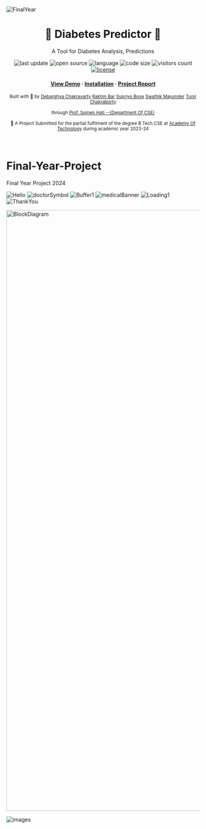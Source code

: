 ![FinalYear](https://github.com/Deba951/Final-Year-Project/assets/83878346/e76eabb7-1b42-4d05-83b1-b980b55cc970)


<div align="center">
  <h1>🌴 Diabetes Predictor 🌴</h1>
  <p>A Tool for Diabetes Analysis, Predictions </p>
  <!-- Badges -->
  <p>
    <img src="https://img.shields.io/github/last-commit/deba951/Final-Year-Project" alt="last update" />
    <img src="https://badges.frapsoft.com/os/v2/open-source.svg?v=103" alt="open source" />
    <img src="https://img.shields.io/github/languages/top/deba951/Final-Year-Project?color=red" alt="language" />
    <img src="https://img.shields.io/github/languages/code-size/deba951/Final-Year-Project?color=informational" alt="code size" />
    <img src="https://visitor-badge.glitch.me/badge?page_id=deba951.Final-Year-Project&left_color=grey&right_color=blueviolet" alt="visitors count" />
    <a href="https://github.com/deba951/Final-Year-Project/blob/main/LICENSE">
      <img src="https://img.shields.io/github/license/deba951/Final-Year-Project.svg?color=yellow" alt="license" />
    </a>
  </p>

  <!--links-->
  <h4>
    <a href="#preview-">View Demo</a>
    <span> · </span>
    <a href="#setup--installation-">Installation</a>
    <span> · </span>
    <a href="">Project Report</a>
  </h4>
  <p>
    <small align="justify">
      Built with 🤍 by 
      <a href="https://www.linkedin.com/in/debarghya-chakravarty-5a2563238/">Debarghya Chakravarty</a>
      <a href="https://www.linkedin.com/in/raktim-bar/">Raktim Bar</a>
      <a href="https://www.linkedin.com/in/supriyo-bose-116b8b203/">Supriyo Bose</a>
      <a href="https://www.linkedin.com/in/swathik-majumder-038080210/">Swathik Majumder</a>
      <a href="https://www.linkedin.com/in/swathik-majumder-038080210/">Tunir Chakraborty</a>
      <p>through
      <a href="https://in.linkedin.com/in/somen-kumar-hati-978072119">Prof. Somen Hati --(Department Of CSE)</a></p>
     </small>
  </p>
  <small align="justify">🚀 A Project Submitted for the partial fulfilment of the degree B.Tech CSE at 
    <a href="https://aot.edu.in/">Academy Of Technology</a> during academic year 2023-24
  </small>
</div><br/><br/>





















# Final-Year-Project
Final Year Project 2024

![Hello](https://github.com/Deba951/Final-Year-Project/assets/83878346/8c9d0155-d69d-4fd1-ba5a-1c194cd85693)
![doctorSymbol](https://github.com/Deba951/Final-Year-Project/assets/83878346/3fd6dc54-0281-408d-851c-e15a697dacb2)
![Buffer1](https://github.com/Deba951/Final-Year-Project/assets/83878346/188df9d1-21d2-40a4-89a3-f0c24f2ffc85)
![medicalBanner](https://github.com/Deba951/Final-Year-Project/assets/83878346/0d773920-5bc6-4d0f-bc4f-0e000bfd51e2)
![Loading1](https://github.com/Deba951/Final-Year-Project/assets/83878346/081dcfac-f71c-4302-91d9-1bbdf42ce2da)
![ThankYou](https://github.com/Deba951/Final-Year-Project/assets/83878346/c1d603ce-bd7b-4b57-aae9-61a5bbf2cd1a)


<img width="1568" alt="BlockDiagram" src="https://github.com/Deba951/Final-Year-Project/assets/83878346/4fc23e1f-abae-4e2a-bd58-0898fda87b79">

![images](https://github.com/Deba951/Final-Year-Project/assets/83878346/add3d928-f615-430b-b14d-bce6ca8f0456)
